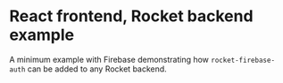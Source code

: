 # React frontend, Rocket backend example

A minimum example with Firebase demonstrating how `rocket-firebase-auth`
can be added to any Rocket backend.